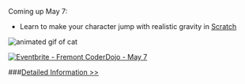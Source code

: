 Coming up May 7:

- Learn to make your character jump with realistic gravity in [Scratch](http://scratch.mit.edu)

![animated gif of cat](/img/cat_jump.gif)

<a href="http://www.eventbrite.com/e/fremont-coderdojo-may-7-tickets-16667865033?ref=ebtn" target="_blank"><img src="https://www.eventbrite.com/custombutton?eid=16667865033" alt="Eventbrite - Fremont CoderDojo - May 7" /></a>

###[Detailed Information >>](/about)

